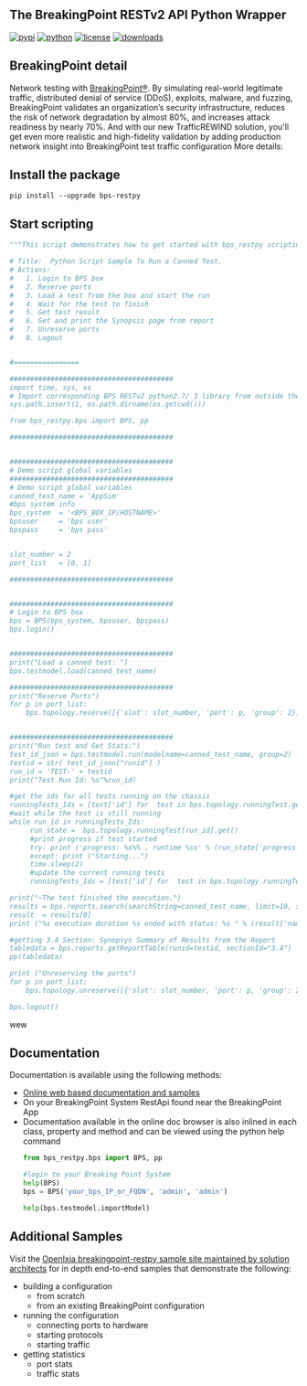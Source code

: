 ## The BreakingPoint RESTv2 API Python Wrapper 
[![pypi](https://img.shields.io/pypi/v/bps-restpy.svg)](https://pypi.org/project/bps-restpy)
[![python](https://img.shields.io/pypi/pyversions/bps-restpy.svg)](https://pypi.python.org/pypi/bps-restpy)
[![license](https://img.shields.io/badge/license-MIT-green.svg)](https://en.wikipedia.org/wiki/MIT_License)
[![downloads](https://pepy.tech/badge/bps-restpy)](https://pepy.tech/project/bps-restpy)

## BreakingPoint detail
Network testing with  [BreakingPoint®](https://www.ixiacom.com/products/network-security-testing-breakingpoint). By simulating real-world legitimate traffic, distributed denial of service (DDoS), exploits, malware, and fuzzing, BreakingPoint validates an organization’s security infrastructure, reduces the risk of network degradation by almost 80%, and increases attack readiness by nearly 70%. And with our new TrafficREWIND solution, you'll get even more realistic and high-fidelity validation by adding production network insight into BreakingPoint test traffic configuration
More details:

## Install the package
```
pip install --upgrade bps-restpy
```

## Start scripting
```python
"""This script demonstrates how to get started with bps_restpy scripting.

# Title:  Python Script Sample To Run a Canned Test.
# Actions:
#   1. Login to BPS box
#   2. Reserve ports
#   3. Load a test from the box and start the run
#   4. Wait for the test to finish
#   5. Get test result
#   6. Get and print the Synopsis page from report
#   7. Unreserve ports
#   8. Logout


#================

########################################
import time, sys, os
# Import corresponding BPS RESTv2 python2.7/ 3 library from outside the folder with samples.
sys.path.insert(1, os.path.dirname(os.getcwd()))

from bps_restpy.bps import BPS, pp

########################################


########################################
# Demo script global variables
########################################
# Demo script global variables
canned_test_name = 'AppSim'
#bps system info
bps_system  = '<BPS_BOX_IP/HOSTNAME>'
bpsuser     = 'bps user'
bpspass     = 'bps pass'


slot_number = 2
port_list   = [0, 1]

########################################


########################################
# Login to BPS box
bps = BPS(bps_system, bpsuser, bpspass)
bps.login()


########################################
print("Load a canned test: ")
bps.testmodel.load(canned_test_name)

########################################
print("Reserve Ports")
for p in port_list:
    bps.topology.reserve([{'slot': slot_number, 'port': p, 'group': 2}])


########################################
print("Run test and Get Stats:")
test_id_json = bps.testmodel.run(modelname=canned_test_name, group=2)
testid = str( test_id_json["runid"] )
run_id = 'TEST-' + testid
print("Test Run Id: %s"%run_id)

#get the ids for all tests running on the chassis
runningTests_Ids = [test['id'] for  test in bps.topology.runningTest.get()] 
#wait while the test is still running
while run_id in runningTests_Ids:
     run_state =  bps.topology.runningTest[run_id].get()
     #print progress if test started
     try: print ('progress: %s%% , runtime %ss' % (run_state['progress'], run_state['runtime'] ))
     except: print ("Starting...")
     time.sleep(2)
     #update the current running tests
     runningTests_Ids = [test['id'] for  test in bps.topology.runningTest.get()] 

print("~The test finished the execution.")
results = bps.reports.search(searchString=canned_test_name, limit=10, sort="endTime", sortorder="descending")
result  = results[0]
print ("%s execution duration %s ended with status: %s " % (result['name'], result['duration'], result['result']) )

#getting 3.4 Section: Synopsys Summary of Results from the Report
tabledata = bps.reports.getReportTable(runid=testid, sectionId="3.4")
pp(tabledata)

print ("Unreserving the ports")
for p in port_list:
    bps.topology.unreserve([{'slot': slot_number, 'port': p, 'group': 2}])

bps.logout()
```
wew
## Documentation
Documentation is available using the following methods:
* [Online web based documentation and samples](https://github.com/OpenIxia/BreakingPoint)
* On your BreakingPoint System RestApi found near the BreakingPoint App  
* Documentation available in the online doc browser is also inlined in each class, property and method and can be viewed using the python help command
  ```python
  from bps_restpy.bps import BPS, pp
  
  #login to your Breaking Point System
  help(BPS)
  bps = BPS('your_bps_IP_or_FQDN', 'admin', 'admin')
  
  help(bps.testmodel.importModel)
  
  ```

## Additional Samples
Visit the [OpenIxia breakingpoint-restpy sample site maintained by solution architects](https://github.com/OpenIxia/BreakingPoint) for in depth end-to-end samples that demonstrate the following:
* building a configuration
  * from scratch
  * from an existing BreakingPoint configuration
* running the configuration
  * connecting ports to hardware
  * starting protocols
  * starting traffic
* getting statistics
  * port stats
  * traffic stats


